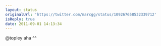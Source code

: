 ```yaml
---
layout: status
originalUrl: 'https://twitter.com/marcgg/status/109267658532339712'
isReply: true
date: 2011-09-01 14:13:34
---
```


@topley aha ^^

